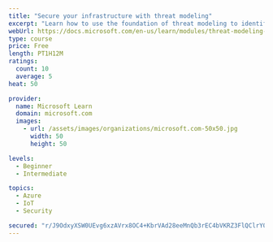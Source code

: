 ```yaml
---
title: "Secure your infrastructure with threat modeling"
excerpt: "Learn how to use the foundation of threat modeling to identify enterprise risks and find ways to reduce or eliminate them."
webUrl: https://docs.microsoft.com/en-us/learn/modules/threat-modeling-enterprise-infrastructure/
type: course
price: Free
length: PT1H12M
ratings:
  count: 10
  average: 5
heat: 50

provider:
  name: Microsoft Learn
  domain: microsoft.com
  images:
    - url: /assets/images/organizations/microsoft.com-50x50.jpg
      width: 50
      height: 50

levels:
  - Beginner
  - Intermediate

topics:
  - Azure
  - IoT
  - Security

secured: "r/J9OdxyXSW0UEvg6xzAVrx8OC4+KbrVAd28eeMnQb3rEC4bVKRZ3FlQClrY07d4s49Rbi01KvK9ZAQI1g2/ad64kwEe16ZH1+FIfsTIdhx031cmLeSnhHJQW6Cd62pa9YVDY7GJBjtN6+S1Nh3AuatbnuV4hV4NTWajSbU4hiFN1tlv0OD26Zm6smmfx0MjVVL3e0kHJ7jGEATUVBIq8oMSQWBa1bSbHx2Ptcf4yP1YVYaiCwfAM7lDS4SR4WHrifEIZaz80BliAT4kI3W01OxIeRJ29ncVmBtvRJm5HeWmIKPzSUeAgIVDFqBz+1M4/ApKPVMGkI8L6Ml9m/8ZWWpuPjvyoJtzGDUbleowCQhg4HPVNBkAwSWZsMdbZJGc8iIPmBe1uT7qUa+jhfR4Zt7IVvpI2XNwRUN/zjQFyhw=;YJQ2Q/aGjEp3xPrKHcmKwA=="
---
```


